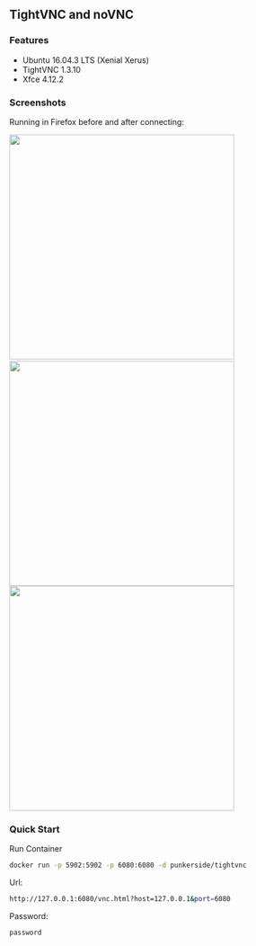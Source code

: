 ## TightVNC and noVNC 

### Features

* Ubuntu 16.04.3 LTS (Xenial Xerus)
* TightVNC 1.3.10
* Xfce 4.12.2

### Screenshots

Running in Firefox before and after connecting:

<img src="https://i.imgur.com/ziZPIpH.jpg" width=400>&nbsp;
<img src="https://i.imgur.com/UZMnFPP.jpg" width=400>
<img src="https://i.imgur.com/eMGFt2c.jpg" width=400>

### Quick Start

Run Container

```bash
docker run -p 5902:5902 -p 6080:6080 -d punkerside/tightvnc
```

Url:

```bash
http://127.0.0.1:6080/vnc.html?host=127.0.0.1&port=6080
```

Password:

```bash
password
```
